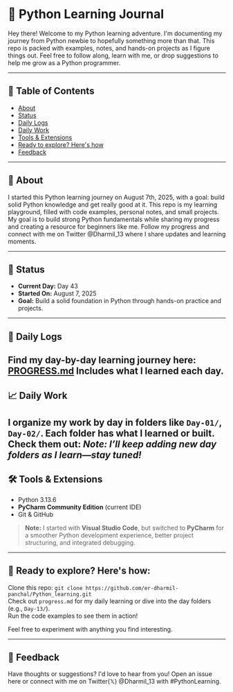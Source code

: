 # 🐍  Python Learning Journal
Hey there! Welcome to my Python learning adventure. I'm documenting my journey from Python newbie to hopefully something more than that. This repo is packed with examples, notes, and hands-on projects as I figure things out. Feel free to follow along, learn with me, or drop suggestions to help me grow as a Python programmer.


---

## 📝 Table of Contents

- [About](#about)
- [Status](#status)
- [Daily Logs](#daily-logs)
- [Daily Work](#daily-work)
- [Tools & Extensions](#tools-and-extensions)
- [Ready to explore? Here's how](#ready-to-explore-heres-how)
- [Feedback](#feedback)

---

<a name="about"></a>
## 🎯 About
I started this Python learning journey on August 7th, 2025, with a goal: build solid Python knowledge and get really good at it. This repo is my learning playground, filled with code examples, personal notes, and small projects. My goal is to build strong Python fundamentals while sharing my progress and creating a resource for beginners like me.
Follow my progress and connect with me on Twitter @Dharmil_13 where I share updates and learning moments.

---

<a name="status"></a>
## 📅 Status

- **Current Day:** Day 43
- **Started On:** August 7, 2025  
- **Goal:** Build a solid foundation in Python through hands-on practice and projects.

---

<a name="daily-logs"></a>
## 🧠 Daily Logs
Find my day-by-day learning journey here:
[PROGRESS.md](PROGRESS.md)
Includes what I learned each day.
---

<a name="daily-work"></a>
## 📈 Daily Work 
I organize my work by day in folders like `Day-01/`, `Day-02/`. Each folder has what I learned or built. Check them out:
*Note: I’ll keep adding new day folders as I learn—stay tuned!*
---

<a name="tools-and-extensions"></a>
## 🛠️ Tools & Extensions

- Python 3.13.6
- **PyCharm Community Edition** (current IDE)
- Git & GitHub

> **Note:** I started with **Visual Studio Code**, but switched to **PyCharm** for a smoother Python development experience, better project structuring, and integrated debugging.

---

<a name="ready-to-explore-heres-how"></a>
## 🚀 Ready to explore? Here's how:

Clone this repo: `git clone https://github.com/er-dharmil-panchal/Python_learning.git`  
Check out `progress.md` for my daily learning or dive into the day folders (e.g., `Day-13/`).  
Run the code examples to see them in action!  

Feel free to experiment with anything you find interesting.

---

<a name="feedback"></a>
## 💬 Feedback

Have thoughts or suggestions? I'd love to hear from you! Open an issue here or connect with me on Twitter(𝕏) @Dharmil_13 with #PythonLearning.
